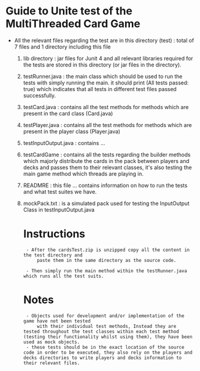 # Guide to Unite test of the MultiThreaded Card Game

- All the relevant files regarding the test are in this directory (test) : 
    total of 7 files and 1 directory including this file 

    1. lib directory : 
        jar files for Junit 4 and all relevant libraries required for the tests are stored in this directory (or jar files in the directory).
    2. testRunner.java : 
        the main class which should be used to run the tests with simply running the main.
        it should print (All tests passed: true) which indicates that all tests in different test files passed successfully.
    3. testCard.java : 
        contains all the test methods for methods which are present in the card class (Card.java) 
    4. testPlayer.java : 
        contains all the test methods for methods which are present in the player class (Player.java)
    5. testInputOutput.java : 
        contains ... 
    6. testCardGame : 
        contains all the tests regarding the builder methods which majorly distribute the cards in the pack between players and decks and passes them to their relevant classes, it's also testing the main game method which threads are playing in.
    7. READMRE :
        this file ... contains information on how to run the tests and what test suites we have.
    8. mockPack.txt :
        is a simulated pack used for testing the InputOutput Class in testInputOutput.java


        # Instructions 

            - After the cardsTest.zip is unzipped copy all the content in the test directory and 
                paste them in the same directory as the source code.

            - Then simply run the main method within the testRunner.java which runs all the test suits. 

        # Notes 

            - Objects used for development and/or implementation of the game have not been tested 
                with their individual test methods, Instead they are tested throughout the test classes within each test method (testing their functionality whilst using them), they have been used as mock objects. 
            - these tests should be in the exact location of the source code in order to be executed, they also rely on the players and decks directories to write players and decks information to their relevant files.
    


